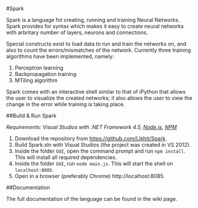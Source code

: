 #Spark

Spark is a language fot creating, running and training Neural Networks. Spark provides for syntax which makes it easy to create neural networks with arbritary number of layers, neurons and connections.

Special constructs exist to load data to run and train the networks on, and also to count the errors/mismatches of the network. Currently three training algorithms have been implemented, namely:
1. Perceptron learning
2. Backpropagation training
3. MTiling algorithm

Spark comes with an interactive shell similar to that of iPython that allows the user to visualize the created networks; it also allows the user to view the change in the error while training is taking place.

##Build & Run Spark

*Requirements: Visual Studios with .NET Framework 4.5, [Node.js](http://www.nodejs.org), [NPM](http://npmjs.org)*

1. Download the repository from https://github.com/Likhit/Spark.
2. Build Spark.sln with Visual Studios (the project was created in VS 2012).
3. Inside the folder `GUI`, open the command prompt and run `npm install`. This will install all required dependencies.
4. Inside the folder `GUI`, run `node main.js`. This will start the shell on `localhost:8085`.
5. Open in a browser (preferably Chrome) http://localhost:8085.

##Documentation

The full documentation of the language can be found in the wiki page.
